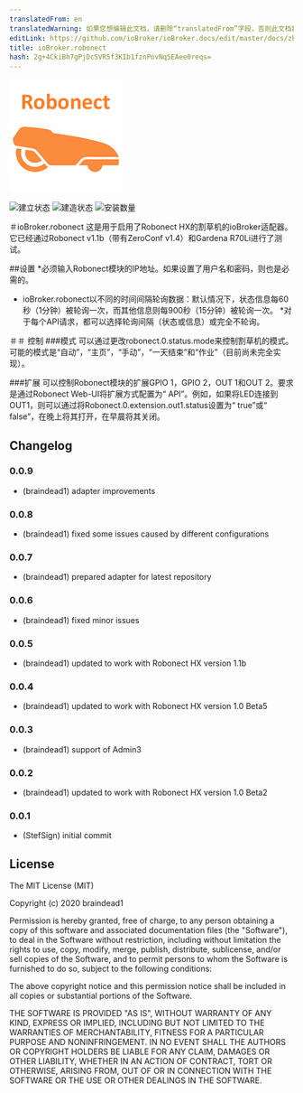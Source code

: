 ```yaml
---
translatedFrom: en
translatedWarning: 如果您想编辑此文档，请删除“translatedFrom”字段，否则此文档将再次自动翻译
editLink: https://github.com/ioBroker/ioBroker.docs/edit/master/docs/zh-cn/adapterref/iobroker.robonect/README.md
title: ioBroker.robonect
hash: 2g+4CkiBh7gPjDcSVR5f3KIb1fznPovNq5EAee0reqs=
---
```

![商标](../../../en/adapterref/iobroker.robonect/admin/robonect.png)

![建立状态](https://travis-ci.org/braindead1/ioBroker.robonect.svg?branch=master)
![建造状态](https://ci.appveyor.com/api/projects/status/yl79oamamifjvqrq?svg=true)
![安装数量](http://iobroker.live/badges/robonect-stable.svg)

＃ioBroker.robonect
这是用于启用了Robonect HX的割草机的ioBroker适配器。它已经通过Robonect v1.1b（带有ZeroConf v1.4）和Gardena R70Li进行了测试。

##设置
*必须输入Robonect模块的IP地址。如果设置了用户名和密码，则也是必需的。
* ioBroker.robonect以不同的时间间隔轮询数据：默认情况下，状态信息每60秒（1分钟）被轮询一次，而其他信息则每900秒（15分钟）被轮询一次。
*对于每个API请求，都可以选择轮询间隔（状态或信息）或完全不轮询。

＃＃ 控制
###模式
可以通过更改robonect.0.status.mode来控制割草机的模式。可能的模式是“自动”，“主页”，“手动”，“一天结束”和“作业”（目前尚未完全实现）。

###扩展
可以控制Robonect模块的扩展GPIO 1，GPIO 2，OUT 1和OUT 2。要求是通过Robonect Web-UI将扩展方式配置为“ API”。例如，如果将LED连接到OUT1，则可以通过将Robonect.0.extension.out1.status设置为“ true”或“ false”，在晚上将其打开，在早晨将其关闭。

## Changelog
### 0.0.9
* (braindead1) adapter improvements

### 0.0.8
* (braindead1) fixed some issues caused by different configurations

### 0.0.7
* (braindead1) prepared adapter for latest repository

### 0.0.6
* (braindead1) fixed minor issues

### 0.0.5
* (braindead1) updated to work with Robonect HX version 1.1b

### 0.0.4
* (braindead1) updated to work with Robonect HX version 1.0 Beta5

### 0.0.3
* (braindead1) support of Admin3

### 0.0.2
* (braindead1) updated to work with Robonect HX version 1.0 Beta2

### 0.0.1
* (StefSign) initial commit

## License
The MIT License (MIT)

Copyright (c) 2020 braindead1

Permission is hereby granted, free of charge, to any person obtaining a copy
of this software and associated documentation files (the "Software"), to deal
in the Software without restriction, including without limitation the rights
to use, copy, modify, merge, publish, distribute, sublicense, and/or sell
copies of the Software, and to permit persons to whom the Software is
furnished to do so, subject to the following conditions:

The above copyright notice and this permission notice shall be included in
all copies or substantial portions of the Software.

THE SOFTWARE IS PROVIDED "AS IS", WITHOUT WARRANTY OF ANY KIND, EXPRESS OR
IMPLIED, INCLUDING BUT NOT LIMITED TO THE WARRANTIES OF MERCHANTABILITY,
FITNESS FOR A PARTICULAR PURPOSE AND NONINFRINGEMENT. IN NO EVENT SHALL THE
AUTHORS OR COPYRIGHT HOLDERS BE LIABLE FOR ANY CLAIM, DAMAGES OR OTHER
LIABILITY, WHETHER IN AN ACTION OF CONTRACT, TORT OR OTHERWISE, ARISING FROM,
OUT OF OR IN CONNECTION WITH THE SOFTWARE OR THE USE OR OTHER DEALINGS IN
THE SOFTWARE.